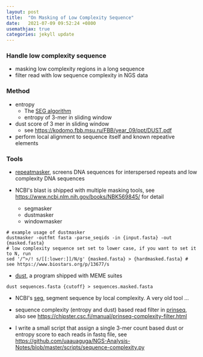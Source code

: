 ```yaml
---
layout: post
title:  "On Masking of Low Complexity Sequence"
date:   2021-07-09 09:52:24 +0800
usemathjax: true
categories: jekyll update
---
```


### Handle low complexity sequence
- masking low complexity regions in a long sequence
- filter read with low sequence complexity in NGS data

### Method
- entropy
  - The [SEG algorithm](https://kodomo.fbb.msu.ru/FBB/year_10/ppt/SEG-93.pdf)
  - entropy of 3-mer in sliding window
- dust score of 3 mer in sliding window
  - see <https://kodomo.fbb.msu.ru/FBB/year_09/ppt/DUST.pdf>
- perform local alignment to sequence itself and known repeative elements
  

### Tools

- [repeatmasker](https://www.repeatmasker.org/), screens DNA sequences for interspersed repeats and low complexity DNA sequences

- NCBI's blast is shipped with multiple masking tools, see <https://www.ncbi.nlm.nih.gov/books/NBK569845/> for detail
  - segmasker
  - dustmasker
  - windowmasker

```{bash}
# example usage of dustmasker
dustmasker -outfmt fasta -parse_seqids -in {input.fasta} -out {masked.fasta}
# low complexity sequence set set to lower case, if you want to set it to N, run
sed '/^>/! s/[[:lower:]]/N/g' {masked.fasta} > {hardmasked.fasta} # see https://www.biostars.org/p/13677/s
```

- [dust](https://meme-suite.org/meme/doc/dust.html), a program shipped with MEME suites

```{bash}
dust sequences.fasta {cutoff} > sequences.masked.fasta
```

- NCBI's [seg](ftp://ftp.ncbi.nih.gov/pub/seg/seg/), segment sequence by local complexity. A very old tool ...

- sequence complexity (entropy and dust) based read filter in [prinseq](http://prinseq.sourceforge.net/), also see <https://chipster.csc.fi/manual/prinseq-complexity-filter.html>

- I write a small script that assign a single 3-mer count based dust or entropy score to each reads in fastq file, see <https://github.com/uaauaguga/NGS-Analysis-Notes/blob/master/scripts/sequence-complexity.py>
